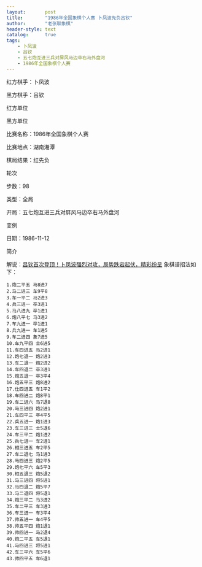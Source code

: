 ```yaml
---
layout:       post
title:        "1986年全国象棋个人赛 卜凤波先负吕钦"
author:       "老张聊象棋"
header-style: text
catalog:      true
tags:
    - 卜凤波
    - 吕钦
    - 五七炮互进三兵对屏风马边卒右马外盘河
    - 1986年全国象棋个人赛
---
```

红方棋手：卜凤波

黑方棋手：吕钦

红方单位

黑方单位

比赛名称：1986年全国象棋个人赛

比赛地点：湖南湘潭

棋局结果：红先负

轮次

步数：98

类型：全局

开局：五七炮互进三兵对屏风马边卒右马外盘河

变例

日期：1986-11-12

简介

解说：[吕钦首次登顶！卜凤波强烈对攻，局势跌宕起伏，精彩纷呈](https://youtu.be/ChBFVM7axN8)
象棋谱招法如下：
```
1.炮二平五 马8进7
2.马二进三 车9平8
3.车一平二 马2进3
4.兵三进一 卒3进1
5.马八进九 卒1进1
6.炮八平七 马3进2
7.车九进一 卒1进1
8.兵九进一 车1进5
9.车二进四 象7进5
10.车九平四 士6进5
11.车四进五 马2进1
12.炮七退一 炮2进3
13.车二退一 炮2进2
14.车四退二 卒3进1
15.炮五退一 卒3平4
16.炮五平三 炮8进2
17.仕四进五 车1平2
18.车四进二 炮8平1
19.车二进六 马7退8
20.马三进四 炮2进1
21.车四平三 卒4平5
22.兵五进一 炮1进3
23.车三进三 士5退6
24.车三平二 炮1进2
25.兵七进一 车2进1
26.相三进五 车2平5
27.车二退七 马1进3
28.马四进三 炮2平5
29.炮七平六 车5平3
30.相五退三 炮5退2
31.马三进四 将5进1
32.马四退二 炮5平7
33.马二退四 将5退1
34.炮三平二 马3进2
35.车二平三 车3进3
36.车三进一 车3平4
37.帅五进一 车4平5
38.帅五平四 炮1退1
39.帅四进一 马2退4
40.炮二平五 车5退1
41.马四进三 将5进1
42.车三平六 车5平6
43.帅四平五 车6退1
```
